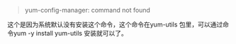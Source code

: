 > yum-config-manager: command not found

这个是因为系统默认没有安装这个命令，这个命令在yum-utils 包里，可以通过命令yum -y install yum-utils 安装就可以了。

